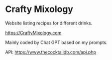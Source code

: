 # Crafty Mixology

Website listing recipes for different drinks.

https://CraftyMixology.com

Mainly coded by Chat GPT based on my prompts.

API: https://www.thecocktaildb.com/api.php 